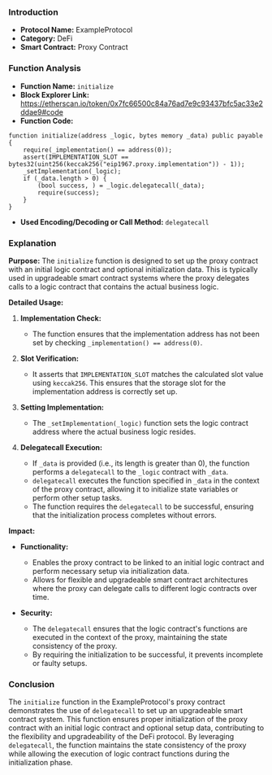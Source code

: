 ### Introduction

- **Protocol Name:** ExampleProtocol
- **Category:** DeFi
- **Smart Contract:** Proxy Contract

### Function Analysis

- **Function Name:** `initialize`
- **Block Explorer Link:** https://etherscan.io/token/0x7fc66500c84a76ad7e9c93437bfc5ac33e2ddae9#code
- **Function Code:**

```solidity
function initialize(address _logic, bytes memory _data) public payable {
    require(_implementation() == address(0));
    assert(IMPLEMENTATION_SLOT == bytes32(uint256(keccak256("eip1967.proxy.implementation")) - 1));
    _setImplementation(_logic);
    if (_data.length > 0) {
        (bool success, ) = _logic.delegatecall(_data);
        require(success);
    }
}
```

- **Used Encoding/Decoding or Call Method:** `delegatecall`

### Explanation

**Purpose:**
The `initialize` function is designed to set up the proxy contract with an initial logic contract and optional initialization data. This is typically used in upgradeable smart contract systems where the proxy delegates calls to a logic contract that contains the actual business logic.

**Detailed Usage:**

1. **Implementation Check:**
   - The function ensures that the implementation address has not been set by checking `_implementation() == address(0)`.

2. **Slot Verification:**
   - It asserts that `IMPLEMENTATION_SLOT` matches the calculated slot value using `keccak256`. This ensures that the storage slot for the implementation address is correctly set up.

3. **Setting Implementation:**
   - The `_setImplementation(_logic)` function sets the logic contract address where the actual business logic resides.

4. **Delegatecall Execution:**
   - If `_data` is provided (i.e., its length is greater than 0), the function performs a `delegatecall` to the `_logic` contract with `_data`.
   - `delegatecall` executes the function specified in `_data` in the context of the proxy contract, allowing it to initialize state variables or perform other setup tasks.
   - The function requires the `delegatecall` to be successful, ensuring that the initialization process completes without errors.

**Impact:**

- **Functionality:**
  - Enables the proxy contract to be linked to an initial logic contract and perform necessary setup via initialization data.
  - Allows for flexible and upgradeable smart contract architectures where the proxy can delegate calls to different logic contracts over time.

- **Security:**
  - The `delegatecall` ensures that the logic contract's functions are executed in the context of the proxy, maintaining the state consistency of the proxy.
  - By requiring the initialization to be successful, it prevents incomplete or faulty setups.

### Conclusion

The `initialize` function in the ExampleProtocol's proxy contract demonstrates the use of `delegatecall` to set up an upgradeable smart contract system. This function ensures proper initialization of the proxy contract with an initial logic contract and optional setup data, contributing to the flexibility and upgradeability of the DeFi protocol. By leveraging `delegatecall`, the function maintains the state consistency of the proxy while allowing the execution of logic contract functions during the initialization phase.

